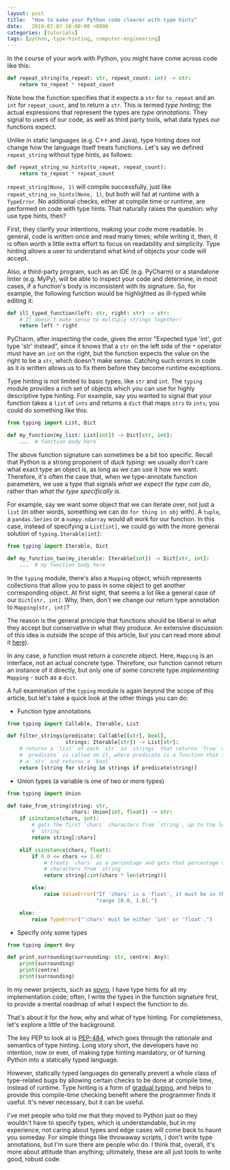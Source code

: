 ```yaml
---
layout: post
title:  "How to make your Python code clearer with type hints"
date:   2019-07-07 18:00:00 +0800
categories: [tutorials]
tags: [python, type-hinting, computer-engineering]
---
```


In the course of your work with Python, you might have come across code like this:

```python
def repeat_string(to_repeat: str, repeat_count: int) -> str:
    return to_repeat * repeat_count
```

Note how the function specifies that it expects a `str` for `to_repeat` and an `int` for `repeat_count`, and to return a `str`. This is termed *type hinting*; the actual expressions that represent the types are *type annotations*. They signal to users of our code, as well as third party tools, what data types our functions expect.

Unlike in static languages (e.g. C++ and Java), type hinting does not change how the language itself treats functions. Let's say we defined `repeat_string` without type hints, as follows:

```python
def repeat_string_no_hints(to_repeat, repeat_count):
    return to_repeat * repeat_count
```

`repeat_string(None, 1)` will compile successfully, just like `repeat_string_no_hints(None, 1)`, but both will fail at runtime with a `TypeError`. No additional checks, either at compile time or runtime, are performed on code with type hints. That naturally raises the question: why use type hints, then?

First, they clarify your intentions, making your code more readable. In general, code is written once and read many times; while writing it, then, it is often worth a little extra effort to focus on readability and simplicity. Type hinting allows a user to understand what kind of objects your code will accept.

Also, a third-party program, such as an IDE (e.g. PyCharm) or a standalone linter (e.g. MyPy), will be able to inspect your code and determine, in most cases, if a function's body is inconsistent with its signature. So, for example, the following function would be highlighted as ill-typed while editing it:

```python
def ill_typed_function(left: str, right: str) -> str:
    # It doesn't make sense to multiply strings together!
    return left * right 
```

PyCharm, after inspecting the code, gives the error "Expected type 'int', got type 'str' instead", since it knows that a `str` on the left side of the `*` operator must have an `int` on the right, but the function expects the value on the right to be a `str`, which doesn't make sense. Catching such errors in code as it is written allows us to fix them before they become runtime exceptions.

Type hinting is not limited to basic types, like `str` and `int`. The `typing` module provides a rich set of objects which you can use for highly descriptive type hinting. For example, say you wanted to signal that your function takes a `list` of `ints` and returns a `dict` that maps `strs` to `ints`; you could do something like this:

```python
from typing import List, Dict

def my_function(my_list: List[int]) -> Dict[str, int]:
    ...  # function body here
```

The above function signature can sometimes be a bit too specific. Recall that Python is a strong proponent of *duck typing*: we usually don't care what exact type an object is, as long as we can use it how we want. Therefore, it's often the case that, when we type-annotate function parameters, we use a type that signals *what we expect the type can do*, rather than *what the type specifically is*. 

For example, say we want some object that we can iterate over, not just a `list` (in other words, something we can do `for thing in obj` with). A `tuple`, a `pandas.Series` or a `numpy.ndarray` would all work for our function. In this case, instead of specifying a `List[int]`, we could go with the more general solution of `typing.Iterable[int]`:

```python
from typing import Iterable, Dict

def my_function_two(my_iterable: Iterable[int]) -> Dict[str, int]:
    ...  # my function body here
```

In the `typing` module, there's also a `Mapping` object, which represents collections that allow you to pass in some object to get another corresponding object. At first sight, that seems a lot like a general case of our `Dict[str, int]`. Why, then, don't we change our return type annotation to `Mapping[str, int]`?

The reason is the general principle that functions should be liberal in what they accept but conservative in what they produce. An extensive discussion of this idea is outside the scope of this article, but you can read more about it [here](https://en.wikipedia.org/wiki/Robustness_principle)). 

In any case, a function must return a concrete object. Here, `Mapping` is an interface, not an actual concrete type. Therefore, our function cannot return an instance of it directly, but only one of some concrete type *implementing* `Mapping` - such as a `dict`.

A full examination of the `typing` module is again beyond the scope of this article, but let's take a quick look at the other things you can do:

* Function type annotations

```python
from typing import Callable, Iterable, List

def filter_strings(predicate: Callable[[str], bool], 
                   strings: Iterable[str]) -> List[str]:
    # returns a `list` of each `str` in `strings` that returns `True` when 
    # `predicate` is called on it, where predicate is a function that takes
    # a `str` and returns a `bool`
    return [string for string in strings if predicate(string)]
```

* Union types (a variable is one of two or more types)

```python
from typing import Union

def take_from_string(string: str, 
                     chars: Union[int, float]) -> str:
    if isinstance(chars, int):
        # gets the first `chars` characters from `string`, up to the length of 
        # `string`
        return string[:chars]

    elif isinstance(chars, float):
        if 0.0 <= chars <= 1.0:
            # treats `chars` as a percentage and gets that percentage of 
            # characters from `string`
            return string[:int(chars * len(string))]  

        else:
            raise ValueError("If 'chars' is a 'float', it must be in the "
                             "range [0.0, 1.0].")

    else:
        raise TypeError("'chars' must be either 'int' or 'float'.")
```

* Specify only some types

```python
from typing import Any

def print_surrounding(surrounding: str, centre: Any):
    print(surrounding)
    print(centre)
    print(surrounding)
```

In my newer projects, such as [spyro](https://github.com/marcuslimdw/spyro), I have type hints for all my implementation code; often, I write the types in the function signature first, to provide a mental roadmap of what I expect the function to do.

That's about it for the how, why and what of type hinting. For completeness, let's explore a little of the background. 

The key PEP to look at is [PEP-484](https://www.python.org/dev/peps/pep-0484/), which goes through the rationale and semantics of type hinting. Long story short, the developers have no intention, now or ever, of making type hinting mandatory, or of turning Python into a statically typed language.

However, statically typed languages do generally prevent a whole class of type-related bugs by allowing certain checks to be done at compile time, instead of runtime. Type hinting is a form of [gradual typing](https://en.wikipedia.org/wiki/Gradual_typing), and helps to provide this compile-time checking benefit where the programmer finds it useful. It's never necessary, but it can be useful. 

I've met people who told me that they moved to Python just so they wouldn't have to specify types, which is understandable, but in my experience, not caring about types and edge cases will come back to haunt you someday. For simple things like throwaway scripts, I don't write type annotations, but I'm sure there are people who do. I think that, overall, it's more about attitude than anything; ultimately, these are all just tools to write good, robust code.
